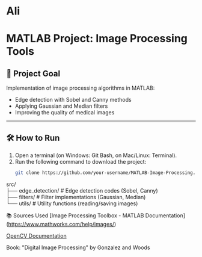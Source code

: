 # Ali

# MATLAB Project: Image Processing Tools  

## 🎯 Project Goal  
Implementation of image processing algorithms in MATLAB:  
- Edge detection with Sobel and Canny methods  
- Applying Gaussian and Median filters  
- Improving the quality of medical images  

---

## 🛠 How to Run  
1. Open a terminal (on Windows: Git Bash, on Mac/Linux: Terminal).  
2. Run the following command to download the project:  
   ```bash  
   git clone https://github.com/your-username/MATLAB-Image-Processing.git  

src/  
├── edge_detection/    # Edge detection codes (Sobel, Canny)  
├── filters/           # Filter implementations (Gaussian, Median)  
└── utils/             # Utility functions (reading/saving images)  

📚 Sources Used
[Image Processing Toolbox - MATLAB Documentation]
(https://www.mathworks.com/help/images/)

[OpenCV Documentation](https://docs.opencv.org/)

Book: "Digital Image Processing" by Gonzalez and Woods

